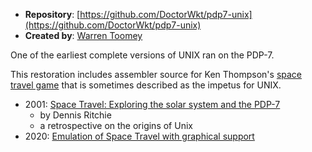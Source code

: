 
 * **Repository**: [https://github.com/DoctorWkt/pdp7-unix](https://github.com/DoctorWkt/pdp7-unix)
 * **Created by**: [Warren Toomey](https://minnie.tuhs.org/warren.html)


One of the earliest complete versions of UNIX ran on the PDP-7. 

This restoration includes assembler source for Ken Thompson's [space travel game](https://github.com/DoctorWkt/pdp7-unix/blob/master/src/cmd/st1.s) that is sometimes described as the impetus for UNIX.


* 2001: [Space Travel: Exploring the solar system and the PDP-7](https://9p.io/who/dmr/spacetravel.html)
  * by Dennis Ritchie
  * a retrospective on the origins of Unix
* 2020: [Emulation of Space Travel with graphical support](https://retrocomputingforum.com/t/ken-thompsons-space-travel-running-on-pdp-7-emulator/1503)
